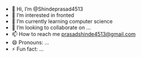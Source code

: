 - 👋 Hi, I’m @Shindeprasad4513
- 👀 I’m interested in fronted
- 🌱 I’m currently learning computer science
- 💞️ I’m looking to collaborate on ...
- 📫 How to reach me prasadshinde4513@gmail.com
- 😄 Pronouns: ...
- ⚡ Fun fact: ...

<!---
Shindeprasad4513/Shindeprasad4513 is a ✨ special ✨ repository because its `README.md` (this file) appears on your GitHub profile.
You can click the Preview link to take a look at your changes.
--->
